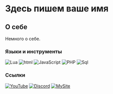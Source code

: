 # Здесь пишем ваше имя

## О себе

Немного о себе.

### Языки и инструменты

![Lua](https://img.shields.io/badge/-Lua-090909?style=for-the-badge&logo=Lua)
![html](https://img.shields.io/badge/-html-090909?style=for-the-badge&logo=html)
![JavaScript](https://img.shields.io/badge/-JavaScript-090909?style=for-the-badge&logo=JavaScript)
![PHP](https://img.shields.io/badge/-PHP-090909?style=for-the-badge&logo=PHP)
![Sql](https://img.shields.io/badge/-Sql-090909?style=for-the-badge&logo=mysql)

### Ссылки

[![YouTube](https://img.shields.io/badge/-YouTube-090909?style=for-the-badge&logo=YouTube)](https://youtube.com/@matematica_youtube)
[![Discord](https://img.shields.io/badge/-Discord-090909?style=for-the-badge&logo=Discord)](https://discord.gg/5gKushTPSR)
[![MySite](https://img.shields.io/badge/-MySite-090909?style=for-the-badge&logo=MySite)](https://matematica.siteinternet.ru/)
